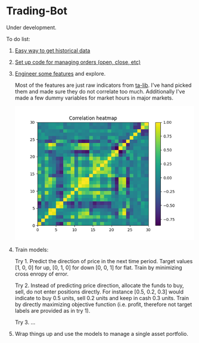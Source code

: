 # Trading-Bot

Under development.

To do list:
1. [Easy way to get historical data](helpers/get_historical_data.py)
2. [Set up code for managing orders (open, close, etc)](helpers/oanda_api_helpers.py)
3. [Engineer some features](helpers/get_features.py) and explore.

   Most of the features are just raw indicators from [ta-lib](https://github.com/mrjbq7/ta-lib). I've hand picked them and made sure they    do not correlate too much. Additionally I've made a few dummy variables for market hours in major markets. 

   <p align="center"> 
      <img src="/images/feature_heatmap.png">
   </p>

3. Train models:

   Try 1. Predict the direction of price in the next time period. Target values [1, 0, 0] for up, [0, 1, 0] for down [0, 0, 1] for flat. Train by minimizing cross enropy of error.
   
   Try 2. Instead of predicting price direction, allocate the funds to buy, sell, do not enter positions directly. For instance [0.5, 0.2, 0.3] would indicate to buy 0.5 units, sell 0.2 units and keep in cash 0.3 units. Train by directly maximizing objective function (i.e. profit, therefore not target labels are provided as in try 1).
   
   Try 3. ...


2. Wrap things up and use the models to manage a single asset portfolio.
